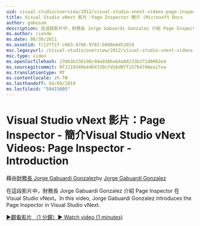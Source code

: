 ```yaml
---
uid: visual-studio/overview/2012/visual-studio-vnext-videos-page-inspector-introduction
title: Visual Studio vNext 影片：Page Inspector-簡介 |Microsoft Docs
author: gabosom
description: 在這段影片中，財務長 Jorge Gabuardi Gonzalez 介紹 Page Inspector 在 Visual Studio vNext
ms.author: riande
ms.date: 08/30/2011
ms.assetid: fc12ff1f-c063-4786-9783-b9d6e6452019
msc.legacyurl: /visual-studio/overview/2012/visual-studio-vnext-videos-page-inspector-introduction
msc.type: video
ms.openlocfilehash: 239b3b236196c94a930bab4a04233b272d0062e4
ms.sourcegitcommit: 0f1119340e4464720cfd16d0ff15764746ea1fea
ms.translationtype: MT
ms.contentlocale: zh-TW
ms.lasthandoff: 04/09/2019
ms.locfileid: "59415605"
---
```

# <a name="visual-studio-vnext-videos-page-inspector---introduction"></a><span data-ttu-id="3011a-103">Visual Studio vNext 影片：Page Inspector - 簡介</span><span class="sxs-lookup"><span data-stu-id="3011a-103">Visual Studio vNext Videos: Page Inspector - Introduction</span></span>

<span data-ttu-id="3011a-104">藉由[財務長 Jorge Gabuardi Gonzalez](https://github.com/gabosom)</span><span class="sxs-lookup"><span data-stu-id="3011a-104">by [Jorge Gabuardi Gonzalez](https://github.com/gabosom)</span></span>

<span data-ttu-id="3011a-105">在這段影片中，財務長 Jorge Gabuardi Gonzalez 介紹 Page Inspector 在 Visual Studio vNext。</span><span class="sxs-lookup"><span data-stu-id="3011a-105">In this video, Jorge Gabuardi Gonzalez introduces the Page Inspector in Visual Studio vNext.</span></span>

[<span data-ttu-id="3011a-106">&#9654;觀看影片 （1 分鐘）</span><span class="sxs-lookup"><span data-stu-id="3011a-106">&#9654; Watch video (1 minutes)</span></span>](https://channel9.msdn.com/Blogs/ASP-NET-Site-Videos/visual-studio-vnext-videos-page-inspector-introduction)
